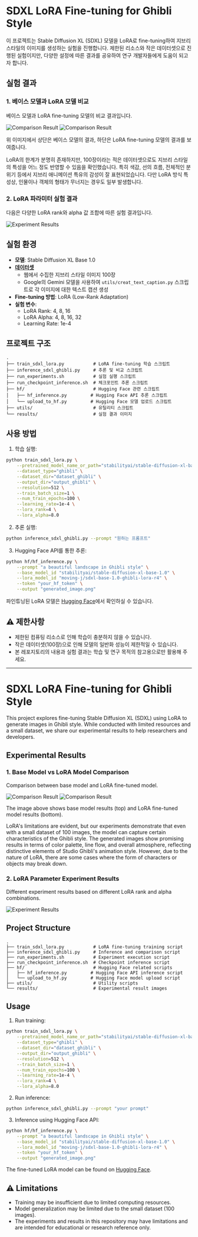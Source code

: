 # SDXL LoRA Fine-tuning for Ghibli Style

이 프로젝트는 Stable Diffusion XL (SDXL) 모델을 LoRA로 fine-tuning하여 지브리 스타일의 이미지를 생성하는 실험을 진행합니다. 제한된 리소스와 작은 데이터셋으로 진행된 실험이지만, 다양한 설정에 따른 결과를 공유하여 연구 개발자들에게 도움이 되고자 합니다.

## 실험 결과

### 1. 베이스 모델과 LoRA 모델 비교

베이스 모델과 LoRA fine-tuning 모델의 비교 결과입니다.

![Comparison Result](results/SDXL_ghibli_result_0.png)
![Comparison Result](results/SDXL_ghibli_result_1.png)

위 이미지에서 상단은 베이스 모델의 결과, 하단은 LoRA fine-tuning 모델의 결과를 보여줍니다.

LoRA의 한계가 분명히 존재하지만, 100장이라는 적은 데이터셋으로도 지브리 스타일의 특성을 어느 정도 반영할 수 있음을 확인했습니다. 특히 색감, 선의 흐름, 전체적인 분위기 등에서 지브리 애니메이션 특유의 감성이 잘 표현되었습니다. 다만 LoRA 방식 특성상, 인물이나 객체의 형태가 무너지는 경우도 일부 발생합니다.

### 2. LoRA 파라미터 실험 결과

다음은 다양한 LoRA rank와 alpha 값 조합에 따른 실험 결과입니다.

![Experiment Results](results/exp_result.png)

## 실험 환경

- **모델**: Stable Diffusion XL Base 1.0
- [**데이터셋**](https://huggingface.co/datasets/moving-j/ghibli-style-100) 
  - 웹에서 수집한 지브리 스타일 이미지 100장
  - Google의 Gemini 모델을 사용하여 `utils/creat_text_caption.py` 스크립트로 각 이미지에 대한 텍스트 캡션 생성
- **Fine-tuning 방법**: LoRA (Low-Rank Adaptation)
- **실험 변수**:
  - LoRA Rank: 4, 8, 16
  - LoRA Alpha: 4, 8, 16, 32
  - Learning Rate: 1e-4

## 프로젝트 구조

```
.
├── train_sdxl_lora.py           # LoRA fine-tuning 학습 스크립트
├── inference_sdxl_ghibli.py     # 추론 및 비교 스크립트
├── run_experiments.sh           # 실험 실행 스크립트
├── run_checkpoint_inference.sh  # 체크포인트 추론 스크립트
├── hf/                          # Hugging Face 관련 스크립트
│   ├── hf_inference.py         # Hugging Face API 추론 스크립트
│   └── upload_to_hf.py         # Hugging Face 모델 업로드 스크립트
├── utils/                       # 유틸리티 스크립트
└── results/                     # 실험 결과 이미지
```

## 사용 방법

1. 학습 실행:
```bash
python train_sdxl_lora.py \
    --pretrained_model_name_or_path="stabilityai/stable-diffusion-xl-base-1.0" \
    --dataset_type="ghibli" \
    --dataset_dir="dataset_ghibli" \
    --output_dir="output_ghibli" \
    --resolution=512 \
    --train_batch_size=1 \
    --num_train_epochs=100 \
    --learning_rate=1e-4 \
    --lora_rank=4 \
    --lora_alpha=8.0
```

2. 추론 실행:
```bash
python inference_sdxl_ghibli.py --prompt "원하는 프롬프트"
```

3. Hugging Face API를 통한 추론:
```bash
python hf/hf_inference.py \
    --prompt "a beautiful landscape in Ghibli style" \
    --base_model_id "stabilityai/stable-diffusion-xl-base-1.0" \
    --lora_model_id "moving-j/sdxl-base-1.0-ghibli-lora-r4" \
    --token "your_hf_token" \
    --output "generated_image.png"
```

파인튜닝된 LoRA 모델은 [Hugging Face](https://huggingface.co/moving-j/sdxl-base-1.0-ghibli-lora-r4)에서 확인하실 수 있습니다.

## ⚠️ 제한사항

- 제한된 컴퓨팅 리소스로 인해 학습이 충분하지 않을 수 있습니다.
- 작은 데이터셋(100장)으로 인해 모델의 일반화 성능이 제한적일 수 있습니다.
- 본 레포지토리의 내용과 실험 결과는 학습 및 연구 목적의 참고용으로만 활용해 주세요.

---

# SDXL LoRA Fine-tuning for Ghibli Style

This project explores fine-tuning Stable Diffusion XL (SDXL) using LoRA to generate images in Ghibli style. While conducted with limited resources and a small dataset, we share our experimental results to help researchers and developers.

## Experimental Results

### 1. Base Model vs LoRA Model Comparison

Comparison between base model and LoRA fine-tuned model.

![Comparison Result](results/SDXL_ghibli_result_0.png)
![Comparison Result](results/SDXL_ghibli_result_1.png)

The image above shows base model results (top) and LoRA fine-tuned model results (bottom).

LoRA's limitations are evident, but our experiments demonstrate that even with a small dataset of 100 images, the model can capture certain characteristics of the Ghibli style. The generated images show promising results in terms of color palette, line flow, and overall atmosphere, reflecting distinctive elements of Studio Ghibli's animation style. However, due to the nature of LoRA, there are some cases where the form of characters or objects may break down.

### 2. LoRA Parameter Experiment Results

Different experiment results based on different LoRA rank and alpha combinations.

![Experiment Results](results/exp_result.png)

## Project Structure

```
.
├── train_sdxl_lora.py           # LoRA fine-tuning training script
├── inference_sdxl_ghibli.py     # Inference and comparison script
├── run_experiments.sh           # Experiment execution script
├── run_checkpoint_inference.sh  # Checkpoint inference script
├── hf/                          # Hugging Face related scripts
│   ├── hf_inference.py         # Hugging Face API inference script
│   └── upload_to_hf.py         # Hugging Face model upload script
├── utils/                       # Utility scripts
└── results/                     # Experimental result images
```

## Usage

1. Run training:
```bash
python train_sdxl_lora.py \
    --pretrained_model_name_or_path="stabilityai/stable-diffusion-xl-base-1.0" \
    --dataset_type="ghibli" \
    --dataset_dir="dataset_ghibli" \
    --output_dir="output_ghibli" \
    --resolution=512 \
    --train_batch_size=1 \
    --num_train_epochs=100 \
    --learning_rate=1e-4 \
    --lora_rank=4 \
    --lora_alpha=8.0
```

2. Run inference:
```bash
python inference_sdxl_ghibli.py --prompt "your prompt"
```

3. Inference using Hugging Face API:
```bash
python hf/hf_inference.py \
    --prompt "a beautiful landscape in Ghibli style" \
    --base_model_id "stabilityai/stable-diffusion-xl-base-1.0" \
    --lora_model_id "moving-j/sdxl-base-1.0-ghibli-lora-r4" \
    --token "your_hf_token" \
    --output "generated_image.png"
```

The fine-tuned LoRA model can be found on [Hugging Face](https://huggingface.co/moving-j/sdxl-base-1.0-ghibli-lora-r4).

## ⚠️ Limitations

- Training may be insufficient due to limited computing resources.
- Model generalization may be limited due to the small dataset (100 images).
- The experiments and results in this repository may have limitations and are intended for educational or research reference only. 
